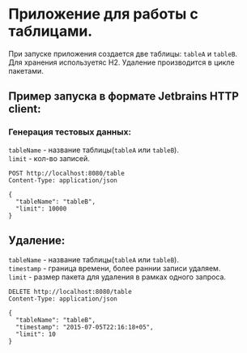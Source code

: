# Приложение для работы с таблицами.
При запуске приложения создается две таблицы: `tableA` и `tableB`.\
Для хранения используетяс H2. Удаление производится в цикле пакетами.
## Пример запуска в формате Jetbrains HTTP client:
### Генерация тестовых данных:
`tableName` - название таблицы(`tableA` или `tableB`).\
`limit` - кол-во записей.
```
POST http://localhost:8080/table
Content-Type: application/json

{
  "tableName": "tableB",
  "limit": 10000
}
```

## Удаление: 
`tableName` - название таблицы(`tableA` или `tableB`).\
`timestamp` - граница времени, более раннии записи удаляем.\
`limit` - размер пакета для удаления в рамках одного запроса.
```
DELETE http://localhost:8080/table
Content-Type: application/json

{
  "tableName": "tableB",
  "timestamp": "2015-07-05T22:16:18+05",
  "limit": 10
}
```
